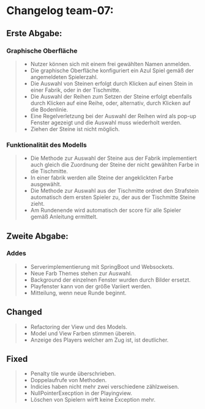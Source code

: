 # Changelog team-07:

## Erste Abgabe:

### Graphische Oberfläche

> - Nutzer können sich mit einem frei gewählten Namen anmelden.
> - Die graphische Oberfläche konfiguriert ein Azul Spiel gemäß der angemeldeten Spielerzahl.
> - Die Auswahl von Steinen erfolgt durch Klicken auf einen Stein in einer Fabrik, oder in der Tischmitte.
> - Die Auswahl der Reihen zum Setzen der Steine erfolgt ebenfalls durch Klicken auf eine Reihe, oder, alternativ, durch Klicken auf die Bodenlinie.
> - Eine Regelverletzung bei der Auswahl der Reihen wird als pop-up Fenster agezeigt und die Auswahl muss wiederholt werden.
> - Ziehen der Steine ist nicht möglich.

### Funktionalität des Modells

> - Die Methode zur Auswahl der Steine aus der Fabrik implementiert auch gleich die Zuordnung der Steine der nicht gewählten Farbe in die Tischmitte. 
> - In einer fabrik werden alle Steine der angeklickten Farbe ausgewählt.
> - Die Methode zur Auswahl aus der Tischmitte ordnet den Strafstein automatisch dem ersten Spieler zu, der aus der Tischmitte Steine zieht.
> - Am Rundenende wird automatisch der score für alle Spieler gemäß Anleitung ermittelt.


## Zweite Abgabe:

### Addes
> - Serverimplementierung mit SpringBoot und Websockets.
> - Neue Farb Themes stehen zur Auswahl.
> - Background der einzelnen Fenster wurden durch Bilder ersetzt.
> - Playfenster kann von der größe Variiert werden. 
> - Mitteilung, wenn neue Runde beginnt.


## Changed
> - Refactoring der View und des Models.
> - Model und View Farben stimmen überein. 
> - Anzeige des Players welcher am Zug ist, ist deutlicher.

## Fixed
> - Penalty tile wurde überschrieben.
> - Doppelaufrufe von Methoden. 
> - Indicies haben nicht mehr zwei verschiedene zählzweisen.
> - NullPointerExecption in der Playingview.
> - Löschen von Spielern wirft keine Exception mehr. 

